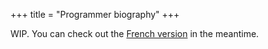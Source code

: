 +++
title = "Programmer biography"
+++

WIP. You can check out the [French version](@/programmer-bio.fr.md) in the meantime.
